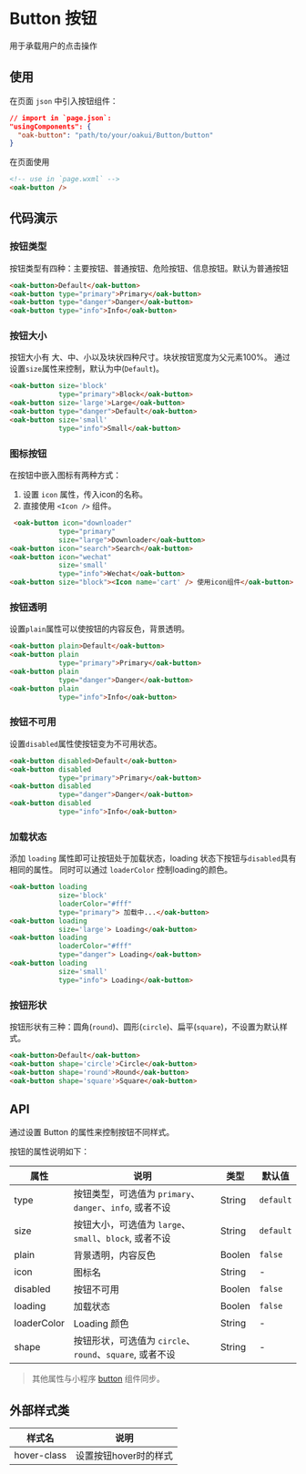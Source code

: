 # Button 按钮
用于承载用户的点击操作

## 使用

在页面 `json` 中引入按钮组件：

```json
// import in `page.json`:
"usingComponents": {
  "oak-button": "path/to/your/oakui/Button/button"
}
```

在页面使用
```html
<!-- use in `page.wxml` -->
<oak-button />
```


## 代码演示
### 按钮类型
按钮类型有四种：主要按钮、普通按钮、危险按钮、信息按钮。默认为普通按钮
```html
<oak-button>Default</oak-button>
<oak-button type="primary">Primary</oak-button>
<oak-button type="danger">Danger</oak-button>
<oak-button type="info">Info</oak-button>
```
### 按钮大小
按钮大小有 大、中、小以及块状四种尺寸。块状按钮宽度为父元素100%。
通过设置`size`属性来控制，默认为中(`Default`)。
```html
<oak-button size='block'
            type="primary">Block</oak-button>
<oak-button size='large'>Large</oak-button>
<oak-button type="danger">Default</oak-button>
<oak-button size='small'
            type="info">Small</oak-button>
```
### 图标按钮
在按钮中嵌入图标有两种方式：

1. 设置 `icon` 属性，传入icon的名称。
2. 直接使用 `<Icon />` 组件。
```html
 <oak-button icon="downloader"
            type="primary"
            size="large">Downloader</oak-button>
<oak-button icon="search">Search</oak-button>
<oak-button icon="wechat"
            size='small'
            type="info">Wechat</oak-button>
<oak-button size="block"><Icon name='cart' /> 使用icon组件</oak-button>
```

### 按钮透明
设置`plain`属性可以使按钮的内容反色，背景透明。
```html
<oak-button plain>Default</oak-button>
<oak-button plain
            type="primary">Primary</oak-button>
<oak-button plain
            type="danger">Danger</oak-button>
<oak-button plain
            type="info">Info</oak-button>
```

### 按钮不可用
设置`disabled`属性使按钮变为不可用状态。
```html
<oak-button disabled>Default</oak-button>
<oak-button disabled
            type="primary">Primary</oak-button>
<oak-button disabled
            type="danger">Danger</oak-button>
<oak-button disabled
            type="info">Info</oak-button>
```

### 加载状态
添加 `loading` 属性即可让按钮处于加载状态，loading 状态下按钮与`disabled`具有相同的属性。
同时可以通过 `loaderColor` 控制loading的颜色。
```html
<oak-button loading
            size='block'
            loaderColor="#fff"
            type="primary"> 加载中...</oak-button>
<oak-button loading
            size='large'> Loading</oak-button>
<oak-button loading
            loaderColor="#fff"
            type="danger"> Loading</oak-button>
<oak-button loading
            size='small'
            type="info"> Loading</oak-button>
```

### 按钮形状
按钮形状有三种：圆角(`round`)、圆形(`circle`)、扁平(`square`)，不设置为默认样式。
```html
<oak-button>Default</oak-button>
<oak-button shape='circle'>Circle</oak-button>
<oak-button shape='round'>Round</oak-button>
<oak-button shape='square'>Square</oak-button>
```

## API
通过设置 Button 的属性来控制按钮不同样式。

按钮的属性说明如下：

| 属性 | 说明 | 类型 | 默认值 |
|-----------|-----------|-----------|-------------|
| type | 按钮类型，可选值为 `primary`、`danger`、`info`, 或者不设 | String | `default` |
| size | 按钮大小，可选值为 `large`、`small`、`block`, 或者不设| String | `default` |
| plain | 背景透明，内容反色| Boolen | `false` |
| icon | 图标名 | String | - |
| disabled | 按钮不可用 | Boolen | `false` |
| loading | 加载状态 | Boolen | `false` |
| loaderColor | Loading 颜色| String | - |
| shape | 按钮形状，可选值为 `circle`、`round`、`square`, 或者不设| String | - |

> 其他属性与小程序 [button](https://developers.weixin.qq.com/miniprogram/dev/component/button.html) 组件同步。

## 外部样式类

| 样式名 | 说明 |
|-----------|-----------|
| hover-class | 设置按钮hover时的样式 |


